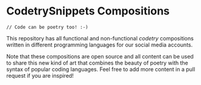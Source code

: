 # CodetrySnippets Compositions

`// Code can be poetry too! :-)`

This repository has all functional and non-functional *codetry* compositions written in different programming languages for our social media accounts.

Note that these compositions are open source and all content can be used to share this new kind of art that combines the beauty of poetry with the syntax of popular coding languages. Feel free to add more content in a pull request if you are inspired!
